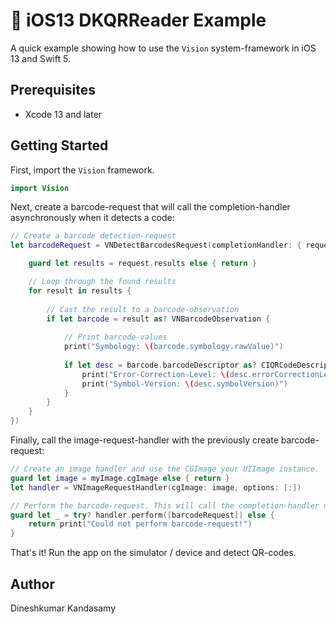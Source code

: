 # 🔲 iOS13 DKQRReader Example
A quick example showing how to use the `Vision` system-framework in iOS 13 and Swift 5.

## Prerequisites
* Xcode 13 and later

## Getting Started
First, import the `Vision` framework.
```swift
import Vision
```
Next, create a barcode-request that will call the completion-handler asynchronously when it detects a code:
```swift
// Create a barcode detection-request
let barcodeRequest = VNDetectBarcodesRequest(completionHandler: { request, error in

    guard let results = request.results else { return }

    // Loop through the found results
    for result in results {
        
        // Cast the result to a barcode-observation
        if let barcode = result as? VNBarcodeObservation {
            
            // Print barcode-values
            print("Symbology: \(barcode.symbology.rawValue)")
            
            if let desc = barcode.barcodeDescriptor as? CIQRCodeDescriptor {                
                print("Error-Correction-Level: \(desc.errorCorrectionLevel)")
                print("Symbol-Version: \(desc.symbolVersion)")
            }
        }
    }
})
```
Finally, call the image-request-handler with the previously create barcode-request:
```swift
// Create an image handler and use the CGImage your UIImage instance.
guard let image = myImage.cgImage else { return }
let handler = VNImageRequestHandler(cgImage: image, options: [:])

// Perform the barcode-request. This will call the completion-handler of the barcode-request.
guard let _ = try? handler.perform([barcodeRequest]) else {
    return print("Could not perform barcode-request!")
}
```
That's it! Run the app on the simulator / device and detect QR-codes.

## Author
Dineshkumar Kandasamy
